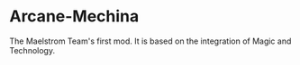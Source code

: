 Arcane-Mechina
==============

The Maelstrom Team's first mod. It is based on the integration of Magic and Technology.
